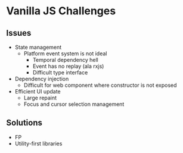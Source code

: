 # Vanilla JS Challenges

## Issues

- State management
  - Platform event system is not ideal
    - Temporal dependency hell
    - Event has no replay (ala rxjs)
    - Difficult type interface
- Dependency injection
  - Difficult for web component where constructor is not exposed
- Efficient UI update
  - Large repaint
  - Focus and cursor selection management

## Solutions

- FP
- Utility-first libraries
